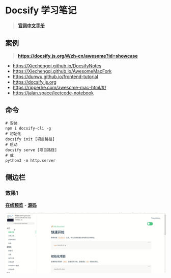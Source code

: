 # Docsify 学习笔记

> **[官网中文手册](https://docsify.js.org/#zh-cn/)**

## 案例
> **https://docsify.js.org/#/zh-cn/awesome?id=showcase**
* https://Xiechengqi.github.io/DocsifyNotes
* https://Xiechengqi.github.io/AwesomeMacFork
* https://dunwu.github.io/frontend-tutorial
* https://docsify.js.org
* https://ripperhe.com/awesome-mac-html/#/
* https://jalan.space/leetcode-notebook

## 命令

``` shell
# 安装
npm i docsify-cli -g
# 初始化
docsify init [项目路径]
# 启动
docsify serve [项目路径]
# 或
python3 -m http.server
```

## 侧边栏

### 效果1
**[在线预览](https://Xiechengqi.github.io/DocsifyNotes/sidebardemo1)** - **[源码](https://github.com/Xiechengqi/DocsifyNotes/sidebardemo1/)**

![SideBarDemo1](./sidebardemo1.gif)

